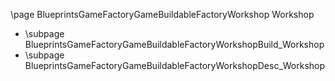\page BlueprintsGameFactoryGameBuildableFactoryWorkshop Workshop
- \subpage BlueprintsGameFactoryGameBuildableFactoryWorkshopBuild_Workshop
- \subpage BlueprintsGameFactoryGameBuildableFactoryWorkshopDesc_Workshop

